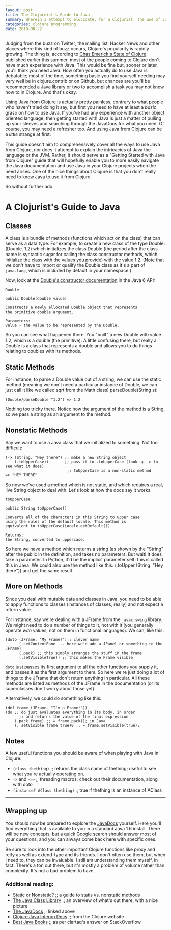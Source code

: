 ```yaml
---
layout: post
title: The Clojureist’s Guide to Java
summary: Wherein I attempt to elucidate, for a Clojurist, the use of Java.
categories: clojure programming
date: 2010-08-22
---
```

Judging from the buzz on Twitter, the mailing list, Hacker News and other places where this kind of buzz occurs, Clojure's popularity is rapidly growing. The thing is, according to [Chas Emerick's State of Clojure][1] published earlier this summer, most of the people coming to Clojure don't have much experience with Java. This would be fine but, sooner or later, you'll think you need Java. How often you actually do to use Java is debatable; most of the time, something basic you find yourself needing may very well be in clojure.contrib or on Github, but chances are you'll be recommended a Java library or two to accomplish a task you may not know how to in Clojure. And that's okay.

Using Java from Clojure is actually pretty painless, contrary to what people who haven't tried doing it say, but first you need to have at least a *basic* grasp on how to use Java. If you've had any experience with another object oriented language, then getting started with Java is just a matter of pulling up your sleeves and searching through the JavaDocs for what you need. Of course, you may need a refresher too. And using Java from Clojure can be a *little* strange at first.

This guide doesn't aim to comprehensively cover all the ways to use Java from Clojure, nor does it attempt to explain the intricacies of Java the language or the JVM. Rather, it should serve as a "Getting Started with Java from Clojure" guide that will hopefully enable you to more easily navigate the Java documentation and use Java in your Clojure projects when the need arises. One of the nice things about Clojure is that you don't really need to know Java to use it from Clojure.

So without further ado:

# A Clojurist's Guide to Java

## Classes

A class is a bundle of methods (functions which act on the class) that can serve as a data type. For example, to create a new class of the type Double: (Double. 1.2) which initializes the class Double (the period after the class name is syntactic sugar for calling the class constructor methods, which initialize the class with the values you provide) with the value 1.2. (Note that we don't have to import or qualify the Double class as it's a part of `java.lang`, which is included by default in your namespace.)

Now, look at the [Double's constructor documentation][2] in the Java 6 API:

    Double

    public Double(double value)

    Constructs a newly allocated Double object that represents
    the primitive double argument.

    Parameters:
    value - the value to be represented by the Double.


So you can see what happened there. You "built" a new Double with value 1.2, which is a double (the primitive). A little confusing there, but really a Double is a class that represents a double and allows you to do things relating to doubles with its methods.

## Static Methods

For instance, to parse a Double value out of a string, we can use the static method (meaning we don't need a particular instance of Double, we can just call it like we called sqrt from the Math class) parseDouble(String s):

~~~~~~~~~~~~~~~~~~~~~~~~~~~~~~~~~~~~~~~~~~ {.clojure}
(Double/parseDouble "1.2") => 1.2
~~~~~~~~~~~~~~~~~~~~~~~~~~~~~~~~~~~~~~~~~~

Nothing too tricky there. Notice how the argument of the method is a String, so we pass a string as an argument to the method.

## Nonstatic Methods

Say we want to use a Java class that we initialized to something. Not too difficult:

~~~~~~~~~~~~~~~~~~~~~~~~~~~~~~~~~~~~~~~~~~ {.clojure}
(-> (String. "Hey there") ;; make a new String object
    (.toUpperCase))       ;; pass it to .toUpperCase (look up -> to see what it does)
                           ;; toUpperCase is a non-static method
=> "HEY THERE"
~~~~~~~~~~~~~~~~~~~~~~~~~~~~~~~~~~~~~~~~~~

So now we've used a method which is not static, and which requires a real, live String object to deal with. Let's look at how the docs say it works:

    toUpperCase

    public String toUpperCase()

    Converts all of the characters in this String to upper case
    using the rules of the default locale. This method is
    equivalent to toUpperCase(Locale.getDefault()).

    Returns:
    the String, converted to uppercase.


So here we have a method which returns a string (as shown by the "String" after the public in the definition, and takes no parameters. But wait! It does take a parameter. In Python, it'd be the implicit parameter self: this is called this in Java. We could also use the method like this: (.toUpper (String. "Hey there")) and get the same result.

## More on Methods

Since you deal with mutable data and classes in Java, you need to be able to apply functions to classes (instances of classes, really) and not expect a return value.

For instance, say we're dealing with a JFrame from the `javax.swing` library. We might need to do a number of things to it, not with it (you generally operate *with* values, not *on* them in functional languages). We can, like this:

~~~~~~~~~~~~~~~~~~~~~~~~~~~~~~~~~~~~~~~~~~ {.clojure}
(doto (JFrame. "My Frame!");; clever name
      (.setContentPane ... here we'd add a JPanel or something to the JFrame)
      (.pack) ;; this simply arranges the stuff in the frame
      (.setVisibleTrue)) ;; this makes the Frame visible
~~~~~~~~~~~~~~~~~~~~~~~~~~~~~~~~~~~~~~~~~~

`doto` just passes its first argument to all the other functions you supply it, and passes it as the first argument to them. So here we're just doing a lot of things to the JFrame that don't return anything in particular. All these methods are listed as methods of the JFrame in the documentation (or its superclasses don't worry about those yet).

Alternatively, we could do something like this:

~~~~~~~~~~~~~~~~~~~~~~~~~~~~~~~~~~~~~~~~~~ {.clojure}
(def frame (JFrame. "I'm a Frame!"))
(do ;; do just evaluates everything in its body, in order
      ;; and returns the value of the final expression
    (.pack frame) ;; = frame.pack(); in Java
    (. setVisible frame true)0 ;; = frame.setVisible(true);
~~~~~~~~~~~~~~~~~~~~~~~~~~~~~~~~~~~~~~~~~~

## Notes

A few useful functions you should be aware of when playing with Java in Clojure:

*   `(class thething)` ;; returns the class name of thething; useful to see what you're actually operating on.
*   `->` and `->>` ;; threading macros; check out their documentation, along with doto
*   `(instance? AClass thething)` ;; true if thething is an instance of AClass

* * *

## Wrapping up

You should now be prepared to explore the [JavaDocs][2] yourself. Here you'll find everything that is available to you in a standard Java 1.6 install. There will be new concepts, but a quick Google search should answer most of your questions, and you can always come back here with specific ones.

Be sure to look into the other important Clojure functions like proxy and reify as well as extend-type and its friends. I don't often use them, but when I need to, they can be invaluable. I still am understanding them myself, in fact. There's a ton out there, but it's mostly a problem of volume rather than complexity. It's not a bad problem to have.

### Additional reading:

*   [Static or Nonstatic?][3] ;; a guide to statis vs. nonstatic methods
*   [The Java Class Library][4] ;; an overview of what's out there, with a nice picture
*   [The JavaDocs][2] ;; linked above
*   [Clojure Java Interop Docs][5] ;; from the Clojure website
*   [Best Java Books][6] ;; as per clartaq's answer on StackOverflow

 [1]: http://cemerick.com/2010/06/07/results-from-the-state-of-clojure-summer-2010-survey/
 [2]: http://download-llnw.oracle.com/javase/6/docs/api/
 [3]: http://cscie160-distance.com/nonstatic.html
 [4]: http://en.wikipedia.org/wiki/Java_Class_Library
 [5]: http://clojure.org/java_interop
 [6]: http://stackoverflow.com/questions/75102/best-java-book-you-have-read-so-far
